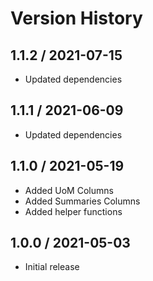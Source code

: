 # Version History

## 1.1.2 / 2021-07-15

- Updated dependencies

## 1.1.1 / 2021-06-09

- Updated dependencies

## 1.1.0 / 2021-05-19

- Added UoM Columns
- Added Summaries Columns
- Added helper functions

## 1.0.0 / 2021-05-03

- Initial release
